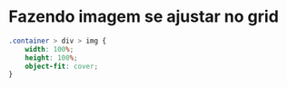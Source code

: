 # Fazendo imagem se ajustar no grid 

```css
.container > div > img {
    width: 100%;
    height: 100%;
    object-fit: cover;
}
```
